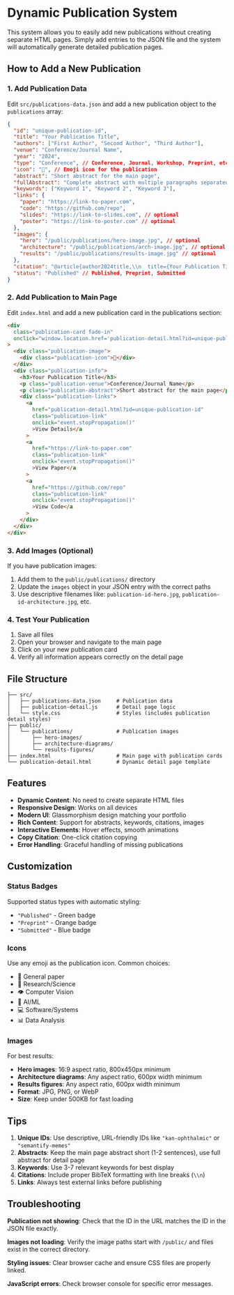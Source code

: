 # Dynamic Publication System

This system allows you to easily add new publications without creating separate HTML pages. Simply add entries to the JSON file and the system will automatically generate detailed publication pages.

## How to Add a New Publication

### 1. Add Publication Data

Edit `src/publications-data.json` and add a new publication object to the `publications` array:

```json
{
  "id": "unique-publication-id",
  "title": "Your Publication Title",
  "authors": ["First Author", "Second Author", "Third Author"],
  "venue": "Conference/Journal Name",
  "year": "2024",
  "type": "Conference", // Conference, Journal, Workshop, Preprint, etc.
  "icon": "🔬", // Emoji icon for the publication
  "abstract": "Short abstract for the main page",
  "fullAbstract": "Complete abstract with multiple paragraphs separated by \\n\\n",
  "keywords": ["Keyword 1", "Keyword 2", "Keyword 3"],
  "links": {
    "paper": "https://link-to-paper.com",
    "code": "https://github.com/repo",
    "slides": "https://link-to-slides.com", // optional
    "poster": "https://link-to-poster.com" // optional
  },
  "images": {
    "hero": "/public/publications/hero-image.jpg", // optional
    "architecture": "/public/publications/arch-image.jpg", // optional
    "results": "/public/publications/results-image.jpg" // optional
  },
  "citation": "@article{author2024title,\\n  title={Your Publication Title},\\n  author={Author, First and Author, Second},\\n  journal={Journal Name},\\n  year={2024}\\n}",
  "status": "Published" // Published, Preprint, Submitted
}
```

### 2. Add Publication to Main Page

Edit `index.html` and add a new publication card in the publications section:

```html
<div
  class="publication-card fade-in"
  onclick="window.location.href='publication-detail.html?id=unique-publication-id'"
>
  <div class="publication-image">
    <div class="publication-icon">🔬</div>
  </div>
  <div class="publication-info">
    <h3>Your Publication Title</h3>
    <p class="publication-venue">Conference/Journal Name</p>
    <p class="publication-abstract">Short abstract for the main page</p>
    <div class="publication-links">
      <a
        href="publication-detail.html?id=unique-publication-id"
        class="publication-link"
        onclick="event.stopPropagation()"
        >View Details</a
      >
      <a
        href="https://link-to-paper.com"
        class="publication-link"
        onclick="event.stopPropagation()"
        >View Paper</a
      >
      <a
        href="https://github.com/repo"
        class="publication-link"
        onclick="event.stopPropagation()"
        >View Code</a
      >
    </div>
  </div>
</div>
```

### 3. Add Images (Optional)

If you have publication images:

1. Add them to the `public/publications/` directory
2. Update the `images` object in your JSON entry with the correct paths
3. Use descriptive filenames like: `publication-id-hero.jpg`, `publication-id-architecture.jpg`, etc.

### 4. Test Your Publication

1. Save all files
2. Open your browser and navigate to the main page
3. Click on your new publication card
4. Verify all information appears correctly on the detail page

## File Structure

```
├── src/
│   ├── publications-data.json     # Publication data
│   ├── publication-detail.js      # Detail page logic
│   └── style.css                  # Styles (includes publication detail styles)
├── public/
│   └── publications/              # Publication images
│       ├── hero-images/
│       ├── architecture-diagrams/
│       └── results-figures/
├── index.html                     # Main page with publication cards
└── publication-detail.html        # Dynamic detail page template
```

## Features

- **Dynamic Content**: No need to create separate HTML files
- **Responsive Design**: Works on all devices
- **Modern UI**: Glassmorphism design matching your portfolio
- **Rich Content**: Support for abstracts, keywords, citations, images
- **Interactive Elements**: Hover effects, smooth animations
- **Copy Citation**: One-click citation copying
- **Error Handling**: Graceful handling of missing publications

## Customization

### Status Badges

Supported status types with automatic styling:

- `"Published"` - Green badge
- `"Preprint"` - Orange badge
- `"Submitted"` - Blue badge

### Icons

Use any emoji as the publication icon. Common choices:

- 📄 General paper
- 🔬 Research/Science
- 👁️ Computer Vision
- 🧠 AI/ML
- 💻 Software/Systems
- 📊 Data Analysis

### Images

For best results:

- **Hero images**: 16:9 aspect ratio, 800x450px minimum
- **Architecture diagrams**: Any aspect ratio, 600px width minimum
- **Results figures**: Any aspect ratio, 600px width minimum
- **Format**: JPG, PNG, or WebP
- **Size**: Keep under 500KB for fast loading

## Tips

1. **Unique IDs**: Use descriptive, URL-friendly IDs like `"kan-ophthalmic"` or `"semantify-memes"`
2. **Abstracts**: Keep the main page abstract short (1-2 sentences), use full abstract for detail page
3. **Keywords**: Use 3-7 relevant keywords for best display
4. **Citations**: Include proper BibTeX formatting with line breaks (`\\n`)
5. **Links**: Always test external links before publishing

## Troubleshooting

**Publication not showing**: Check that the ID in the URL matches the ID in the JSON file exactly.

**Images not loading**: Verify the image paths start with `/public/` and files exist in the correct directory.

**Styling issues**: Clear browser cache and ensure CSS files are properly linked.

**JavaScript errors**: Check browser console for specific error messages.

